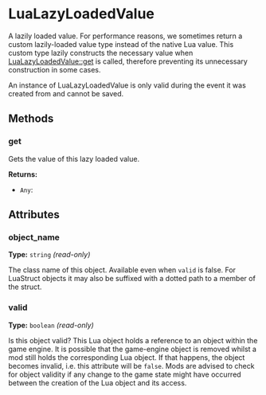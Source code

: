 # LuaLazyLoadedValue

A lazily loaded value. For performance reasons, we sometimes return a custom lazily-loaded value type instead of the native Lua value. This custom type lazily constructs the necessary value when [LuaLazyLoadedValue::get](runtime:LuaLazyLoadedValue::get) is called, therefore preventing its unnecessary construction in some cases.

An instance of LuaLazyLoadedValue is only valid during the event it was created from and cannot be saved.

## Methods

### get

Gets the value of this lazy loaded value.

**Returns:**

- `Any`: 

## Attributes

### object_name

**Type:** `string` _(read-only)_

The class name of this object. Available even when `valid` is false. For LuaStruct objects it may also be suffixed with a dotted path to a member of the struct.

### valid

**Type:** `boolean` _(read-only)_

Is this object valid? This Lua object holds a reference to an object within the game engine. It is possible that the game-engine object is removed whilst a mod still holds the corresponding Lua object. If that happens, the object becomes invalid, i.e. this attribute will be `false`. Mods are advised to check for object validity if any change to the game state might have occurred between the creation of the Lua object and its access.

